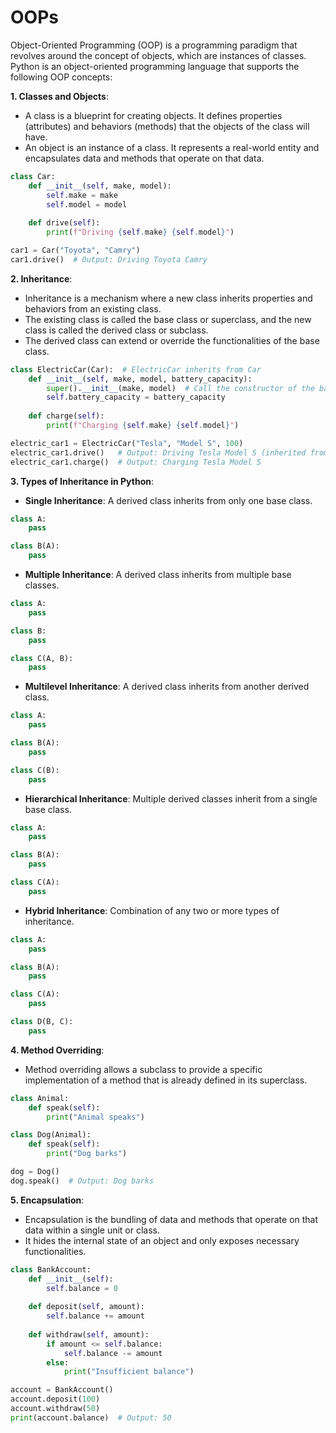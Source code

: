 # OOPs

Object-Oriented Programming (OOP) is a programming paradigm that revolves around the concept of objects, which are instances of classes. Python is an object-oriented programming language that supports the following OOP concepts:

**1. Classes and Objects**:
   - A class is a blueprint for creating objects. It defines properties (attributes) and behaviors (methods) that the objects of the class will have.
   - An object is an instance of a class. It represents a real-world entity and encapsulates data and methods that operate on that data.

```python
class Car:
    def __init__(self, make, model):
        self.make = make
        self.model = model
    
    def drive(self):
        print(f"Driving {self.make} {self.model}")

car1 = Car("Toyota", "Camry")
car1.drive()  # Output: Driving Toyota Camry
```

**2. Inheritance**:
   - Inheritance is a mechanism where a new class inherits properties and behaviors from an existing class.
   - The existing class is called the base class or superclass, and the new class is called the derived class or subclass.
   - The derived class can extend or override the functionalities of the base class.

```python
class ElectricCar(Car):  # ElectricCar inherits from Car
    def __init__(self, make, model, battery_capacity):
        super().__init__(make, model)  # Call the constructor of the base class
        self.battery_capacity = battery_capacity
    
    def charge(self):
        print(f"Charging {self.make} {self.model}")

electric_car1 = ElectricCar("Tesla", "Model S", 100)
electric_car1.drive()   # Output: Driving Tesla Model S (inherited from Car)
electric_car1.charge()  # Output: Charging Tesla Model S
```

**3. Types of Inheritance in Python**:

- **Single Inheritance**: A derived class inherits from only one base class.
```python
class A:
    pass

class B(A):
    pass
```

- **Multiple Inheritance**: A derived class inherits from multiple base classes.
```python
class A:
    pass

class B:
    pass

class C(A, B):
    pass
```

- **Multilevel Inheritance**: A derived class inherits from another derived class.
```python
class A:
    pass

class B(A):
    pass

class C(B):
    pass
```

- **Hierarchical Inheritance**: Multiple derived classes inherit from a single base class.
```python
class A:
    pass

class B(A):
    pass

class C(A):
    pass
```

- **Hybrid Inheritance**: Combination of any two or more types of inheritance.
```python
class A:
    pass

class B(A):
    pass

class C(A):
    pass

class D(B, C):
    pass
```

**4. Method Overriding**:
   - Method overriding allows a subclass to provide a specific implementation of a method that is already defined in its superclass.

```python
class Animal:
    def speak(self):
        print("Animal speaks")

class Dog(Animal):
    def speak(self):
        print("Dog barks")

dog = Dog()
dog.speak()  # Output: Dog barks
```

**5. Encapsulation**:
   - Encapsulation is the bundling of data and methods that operate on that data within a single unit or class.
   - It hides the internal state of an object and only exposes necessary functionalities.

```python
class BankAccount:
    def __init__(self):
        self.balance = 0
    
    def deposit(self, amount):
        self.balance += amount
    
    def withdraw(self, amount):
        if amount <= self.balance:
            self.balance -= amount
        else:
            print("Insufficient balance")

account = BankAccount()
account.deposit(100)
account.withdraw(50)
print(account.balance)  # Output: 50
```